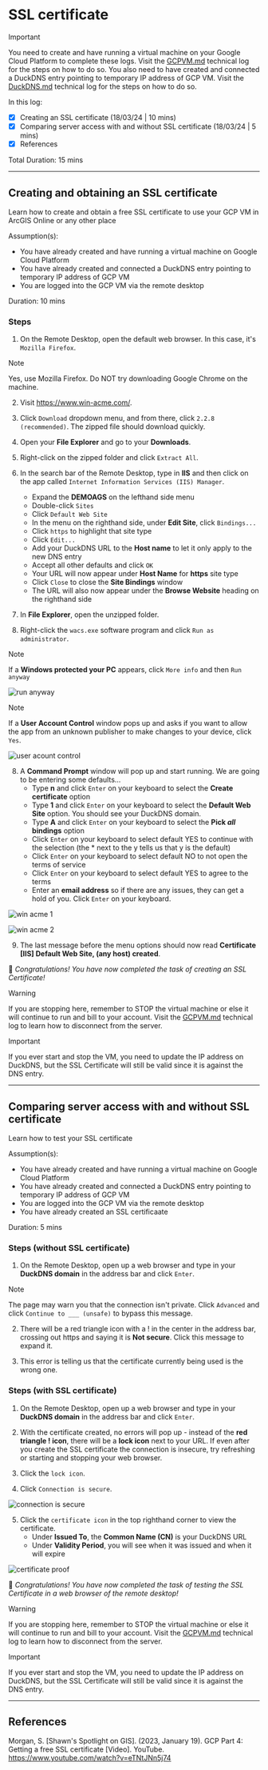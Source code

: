 # SSL certificate

> [!IMPORTANT]
> You need to create and have running a virtual machine on your Google Cloud Platform to complete these logs. Visit the [GCPVM.md](/GCPVM.md) technical log for the steps on how to do so.
> You also need to have created and connected a DuckDNS entry pointing to temporary IP address of GCP VM. Visit the [DuckDNS.md](/DuckDNS.md) technical log for the steps on how to do so.

In this log:

- [x] Creating an SSL certificate (18/03/24 | 10 mins)
- [x] Comparing server access with and without SSL certificate (18/03/24 | 5 mins)
- [x] References

Total Duration: 15 mins

---

## Creating and obtaining an SSL certificate

Learn how to create and obtain a free SSL certificate to use your GCP VM in ArcGIS Online or any other place

Assumption(s):
- You have already created and have running a virtual machine on Google Cloud Platform
- You have already created and connected a DuckDNS entry pointing to temporary IP address of GCP VM
- You are logged into the GCP VM via the remote desktop

Duration: 10 mins

### Steps

1. On the Remote Desktop, open the default web browser. In this case, it's ```Mozilla Firefox```.

> [!NOTE]
> Yes, use Mozilla Firefox. Do NOT try downloading Google Chrome on the machine.

2. Visit https://www.win-acme.com/.

3. Click ```Download``` dropdown menu, and from there, click ```2.2.8 (recommended)```. The zipped file should download quickly.

4. Open your **File Explorer** and go to your **Downloads**. 

5. Right-click on the zipped folder and click ```Extract All```.

6. In the search bar of the Remote Desktop, type in **IIS** and then click on the app called ```Internet Information Services (IIS) Manager```.
    - Expand the **DEMOAGS** on the lefthand side menu
    - Double-click ```Sites```
    - Click ```Default Web Site```
    - In the menu on the righthand side, under **Edit Site**, click ```Bindings...```
    - Click ```https``` to highlight that site type
    - Click ```Edit...```
    - Add your DuckDNS URL to the **Host name** to let it only apply to the new DNS entry
    - Accept all other defaults and click ```OK```
    - Your URL will now appear under **Host Name** for **https** site type
    - Click ```Close``` to close the **Site Bindings** window
    - The URL will also now appear under the **Browse Website** heading on the righthand side

6. In **File Explorer**, open the unzipped folder. 

7. Right-click the ```wacs.exe``` software program and click ```Run as administrator```.

> [!NOTE]
> If a **Windows protected your PC** appears, click ```More info``` and then ```Run anyway```

![run anyway](/images/SSLCertificate/SSLCertRunAnyway.png)

> [!NOTE]
> If a **User Account Control** window pops up and asks if you want to allow the app from an unknown publisher to make changes to your device, click ```Yes```.

![user acount control](/images/SSLCertificate/SSLCertUserAccountControl.png)

8. A **Command Prompt** window will pop up and start running. We are going to be entering some defaults...
    - Type **n** and click ```Enter``` on your keyboard to select the **Create certificate** option
    - Type **1** and click ```Enter``` on your keyboard to select the **Default Web Site** option. You should see your DuckDNS domain.
    - Type **A** and click ```Enter``` on your keyboard to select the **Pick *all* bindings** option
    - Click ```Enter``` on your keyboard to select default YES to continue with the selection (the * next to the y tells us that y is the default)
    - Click ```Enter``` on your keyboard to select default NO to not open the terms of service
    - Click ```Enter``` on your keyboard to select default YES to agree to the terms
    - Enter an **email address** so if there are any issues, they can get a hold of you. Click ```Enter``` on your keyboard.

![win acme 1](/images/SSLCertificate/SSLwinacme1.png)

![win acme 2](/images/SSLCertificate/SSLwinacme2.png)

9. The last message before the menu options should now read **Certificate [IIS] Default Web Site, (any host) created**.

:tada: *Congratulations! You have now completed the task of creating an SSL Certificate!*

> [!WARNING]
> If you are stopping here, remember to STOP the virtual machine or else it will continue to run and bill to your account.
> Visit the [GCPVM.md](/GCPVM.md) technical log to learn how to disconnect from the server.

> [!IMPORTANT]
> If you ever start and stop the VM, you need to update the IP address on DuckDNS, but the SSL Certificate will still be valid since it is against the DNS entry.

---

## Comparing server access with and without SSL certificate

Learn how to test your SSL certificate

Assumption(s):
- You have already created and have running a virtual machine on Google Cloud Platform
- You have already created and connected a DuckDNS entry pointing to temporary IP address of GCP VM
- You are logged into the GCP VM via the remote desktop
- You have already created an SSL certificaate

Duration: 5 mins

### Steps (without SSL certificate)

1. On the Remote Desktop, open up a web browser and type in your **DuckDNS domain** in the address bar and click ```Enter```.

> [!NOTE]
> The page may warn you that the connection isn't private.
> Click ```Advanced``` and click ```Continue to ___ (unsafe)``` to bypass this message.

2. There will be a red triangle icon with a ! in the center in the address bar, crossing out https and saying it is **Not secure**. Click this message to expand it.

3. This error is telling us that the certificate currently being used is the wrong one.


### Steps (with SSL certificate)

1. On the Remote Desktop, open up a web browser and type in your **DuckDNS domain** in the address bar and click ```Enter```.

2. With the certificate created, no errors will pop up - instead of the **red triangle ! icon**, there will be a **lock icon** next to your URL. If even after you create the SSL certificate the connection is insecure, try refreshing or starting and stopping your web browser.

3. Click the ```lock icon```.

4. Click ```Connection is secure```.

![connection is secure](/images/SSLCertificate/SSLCertSecureConnection.png)

5. Click the ```certificate icon``` in the top righthand corner to view the certificate. 
    - Under **Issued To**, the **Common Name (CN)** is your DuckDNS URL
    - Under **Validity Period**, you will see when it was issued and when it will expire

![certificate proof](/images/SSLCertificate/SSLCertFinal.png)

:tada: *Congratulations! You have now completed the task of testing the SSL Certificate in a web browser of the remote desktop!*

> [!WARNING]
> If you are stopping here, remember to STOP the virtual machine or else it will continue to run and bill to your account.
> Visit the [GCPVM.md](/GCPVM.md) technical log to learn how to disconnect from the server.

> [!IMPORTANT]
> If you ever start and stop the VM, you need to update the IP address on DuckDNS, but the SSL Certificate will still be valid since it is against the DNS entry.

---

## References

Morgan, S. [Shawn's Spotlight on GIS]. (2023, January 19). GCP Part 4: Getting a free SSL certificate [Video]. YouTube. https://www.youtube.com/watch?v=eTNtJNn5j74 